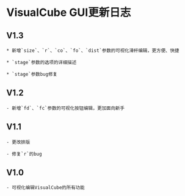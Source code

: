 # VisualCube GUI更新日志  

## V1.3  

	* 新增`size`、`r`、`co`、`fo`、`dist`参数的可视化滑杆编辑，更方便、快捷  

	* `stage`参数的选项的详细描述  

	* `stage`参数bug修复
	
## V1.2  

	- 新增`fd`、`fc`参数的可视化按钮编辑，更加面向新手  

## V1.1  

	- 更改排版  

	- 修复`r`的bug  

## V1.0  

	- 可视化编辑VisualCube的所有功能
